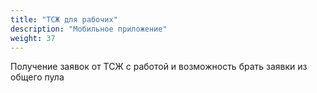 ```yaml
---
title: "ТСЖ для рабочих"
description: "Мобильное приложение"
weight: 37
---
```


Получение заявок от ТСЖ с работой и возможность брать заявки из общего пула
